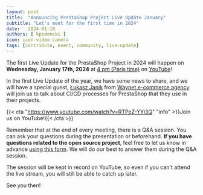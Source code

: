 ```yaml
---
layout: post
title:  "Announcing PrestaShop Project Live Update January"
subtitle: "Let's meet for the first time in 2024"
date:   2024-01-10
authors: [ kpodemski ]
icon: icon-video-camera
tags: [contribute, event, community, live-update]
---
```


The first Live Update for the PrestaShop Project in 2024 will happen on **Wednesday, January 17th, 2024** at [4 pm (Paris time)](https://time.is/1600_17_Jan_2024_in_Paris) on [YouTube](https://www.youtube.com/watch?v=RTPeZ-YYi3Q)!

In the first Live Update of the year, we have some news to share, and we will have a special guest, [Łukasz Janik](https://www.linkedin.com/in/ljanik/) from [Waynet e-commerce agency](https://www.waynet.io/) will join us to talk about CI/CD processes for PrestaShop that they use in their projects.

{{< cta "https://www.youtube.com/watch?v=RTPeZ-YYi3Q" "info" >}}Join us on YouTube!{{< /cta >}} 

Remember that at the end of every meeting, there is a Q&A session. You can ask your questions during the presentation or beforehand.
**If you have questions related to the open source project**, feel free to let us know in advance [using this form](https://forms.gle/FWazuZnXBtFPauFZ7). We will do our best to answer them during the Q&A session.

The session will be kept in record on YouTube, so even if you can't attend the live stream, you will still be able to catch up later.

See you then!
